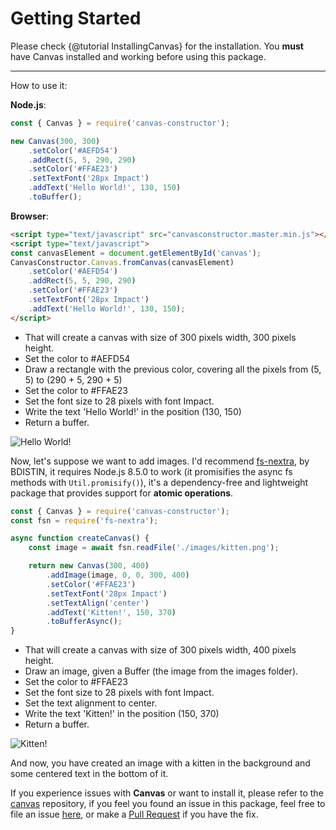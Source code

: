 # Getting Started

Please check {@tutorial InstallingCanvas} for the installation. You **must** have Canvas installed and working before using this package.

---

How to use it:

**Node.js**:

```js
const { Canvas } = require('canvas-constructor');

new Canvas(300, 300)
    .setColor('#AEFD54')
    .addRect(5, 5, 290, 290)
    .setColor('#FFAE23')
    .setTextFont('28px Impact')
    .addText('Hello World!', 130, 150)
    .toBuffer();
```

**Browser**:

```html
<script type="text/javascript" src="canvasconstructor.master.min.js"></script>
<script type="text/javascript">
const canvasElement = document.getElementById('canvas');
CanvasConstructor.Canvas.fromCanvas(canvasElement)
    .setColor('#AEFD54')
    .addRect(5, 5, 290, 290)
    .setColor('#FFAE23')
    .setTextFont('28px Impact')
    .addText('Hello World!', 130, 150);
</script>
```

- That will create a canvas with size of 300 pixels width, 300 pixels height.
- Set the color to #AEFD54
- Draw a rectangle with the previous color, covering all the pixels from (5, 5) to (290 + 5, 290 + 5)
- Set the color to #FFAE23
- Set the font size to 28 pixels with font Impact.
- Write the text 'Hello World!' in the position (130, 150)
- Return a buffer.

![Hello World!](https://raw.githubusercontent.com/kyranet/canvasConstructor/master/guides/assets/getting-started-example-01.png)

Now, let's suppose we want to add images. I'd recommend [fs-nextra](https://github.com/bdistin/fs-nextra), by BDISTIN, it requires Node.js 8.5.0 to work (it promisifies the async fs methods with `Util.promisify()`), it's a dependency-free and lightweight package that provides support for **atomic operations**.

```js
const { Canvas } = require('canvas-constructor');
const fsn = require('fs-nextra');

async function createCanvas() {
    const image = await fsn.readFile('./images/kitten.png');

    return new Canvas(300, 400)
        .addImage(image, 0, 0, 300, 400)
        .setColor('#FFAE23')
        .setTextFont('28px Impact')
        .setTextAlign('center')
        .addText('Kitten!', 150, 370)
        .toBufferAsync();
}
```

- That will create a canvas with size of 300 pixels width, 400 pixels height.
- Draw an image, given a Buffer (the image from the images folder).
- Set the color to #FFAE23
- Set the font size to 28 pixels with font Impact.
- Set the text alignment to center.
- Write the text 'Kitten!' in the position (150, 370)
- Return a buffer.

![Kitten!](https://raw.githubusercontent.com/kyranet/canvasConstructor/master/guides/assets/getting-started-example-02.png)

And now, you have created an image with a kitten in the background and some centered text in the bottom of it.

If you experience issues with **Canvas** or want to install it, please refer to the [canvas](https://www.npmjs.com/package/canvas) repository, if you feel you found an issue in this package, feel free to file an issue [here](https://github.com/kyranet/canvasConstructor/issues), or make a [Pull Request](https://help.github.com/articles/about-pull-requests/) if you have the fix.
